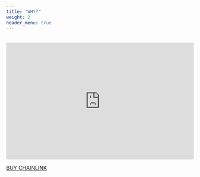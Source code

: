 ```yaml
---
title: "WHY?"
weight: 2
header_menu: true
---
```


<br>

<iframe width="100%" height="315" src="https://www.youtube.com/embed/ypkSNtMrsS8" frameborder="0" allow="accelerometer; autoplay; clipboard-write; encrypted-media; gyroscope; picture-in-picture" allowfullscreen></iframe>

[BUY CHAINLINK](https://www.binance.com/en/buy-ChainLink)